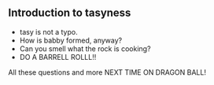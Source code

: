 Introduction to tasyness
 -------------

 * tasy is not a typo.
 * How is babby formed, anyway?
 * Can you smell what the rock is cooking?
 * DO A BARRELL ROLLL!!
 
 All these questions and more NEXT TIME ON DRAGON BALL!
